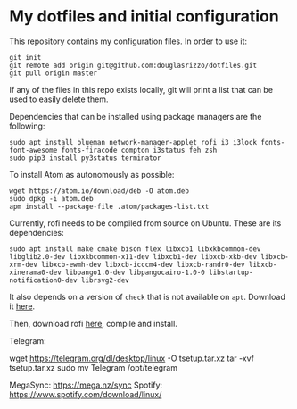 # My dotfiles and initial configuration

This repository contains my configuration files. In order to use it:

    git init
    git remote add origin git@github.com:douglasrizzo/dotfiles.git
    git pull origin master

If any of the files in this repo exists locally, git will print a list that can be used to easily delete them.

Dependencies that can be installed using package managers are the following:

    sudo apt install blueman network-manager-applet rofi i3 i3lock fonts-font-awesome fonts-firacode compton i3status feh zsh
    sudo pip3 install py3status terminator

To install Atom as autonomously as possible:

    wget https://atom.io/download/deb -O atom.deb
    sudo dpkg -i atom.deb
    apm install --package-file .atom/packages-list.txt

Currently, rofi needs to be compiled from source on Ubuntu. These are its dependencies:

    sudo apt install make cmake bison flex libxcb1 libxkbcommon-dev libglib2.0-dev libxkbcommon-x11-dev libxcb1-dev libxcb-xkb-dev libxcb-xrm-dev libxcb-ewmh-dev libxcb-icccm4-dev libxcb-randr0-dev libxcb-xinerama0-dev libpango1.0-dev libpangocairo-1.0-0 libstartup-notification0-dev librsvg2-dev

It also depends on a version of `check` that is not available on `apt`. Download it [here](https://github.com/libcheck/check/releases/).

Then, download rofi [here](https://github.com/DaveDavenport/rofi/releases), compile and install.

Telegram:

  wget https://telegram.org/dl/desktop/linux -O tsetup.tar.xz
  tar -xvf tsetup.tar.xz
  sudo mv Telegram /opt/telegram

MegaSync: https://mega.nz/sync
Spotify: https://www.spotify.com/download/linux/
